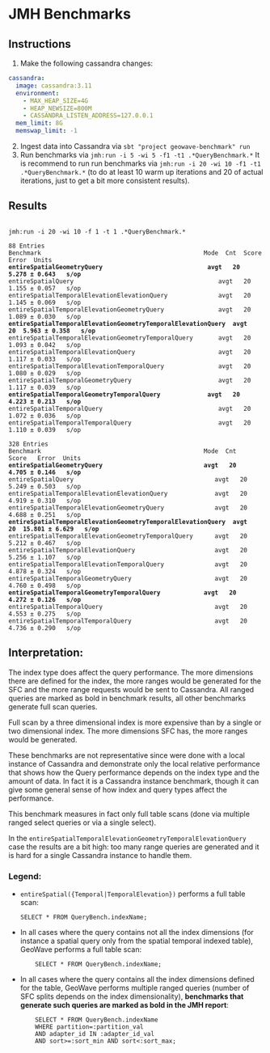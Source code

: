 # JMH Benchmarks

## Instructions

1. Make the following cassandra changes:
```yaml
cassandra:
  image: cassandra:3.11
  environment:
    - MAX_HEAP_SIZE=4G
    - HEAP_NEWSIZE=800M
    - CASSANDRA_LISTEN_ADDRESS=127.0.0.1
  mem_limit: 8G
  memswap_limit: -1
```
2. Ingest data into Cassandra via `sbt "project geowave-benchmark" run`
3. Run benchmarks via `jmh:run -i 5 -wi 5 -f1 -t1 .*QueryBenchmark.*`
It is recommend to run run benchmarks via `jmh:run -i 20 -wi 10 -f1 -t1 .*QueryBenchmark.*`
(to do at least 10 warm up iterations and 20 of actual iterations, just to get a bit more consistent results).

## Results

<pre><code>
jmh:run -i 20 -wi 10 -f 1 -t 1 .*QueryBenchmark.*

88 Entries
Benchmark                                             Mode  Cnt  Score   Error  Units
<b>entireSpatialGeometryQuery                             avgt   20  5.278 ± 0.643   s/op</b>
entireSpatialQuery                                        avgt   20  1.155 ± 0.057   s/op
entireSpatialTemporalElevationElevationQuery              avgt   20  1.145 ± 0.069   s/op
entireSpatialTemporalElevationGeometryQuery               avgt   20  1.089 ± 0.030   s/op
<b>entireSpatialTemporalElevationGeometryTemporalElevationQuery  avgt   20  5.963 ± 0.358   s/op</b>
entireSpatialTemporalElevationGeometryTemporalQuery       avgt   20  1.093 ± 0.042   s/op
entireSpatialTemporalElevationQuery                       avgt   20  1.117 ± 0.033   s/op
entireSpatialTemporalElevationTemporalQuery               avgt   20  1.080 ± 0.029   s/op
entireSpatialTemporalGeometryQuery                        avgt   20  1.117 ± 0.039   s/op
<b>entireSpatialTemporalGeometryTemporalQuery             avgt   20  4.223 ± 0.213   s/op</b>
entireSpatialTemporalQuery                                avgt   20  1.072 ± 0.036   s/op
entireSpatialTemporalTemporalQuery                        avgt   20  1.110 ± 0.039   s/op

328 Entries
Benchmark                                             Mode  Cnt   Score   Error  Units
<b>entireSpatialGeometryQuery                            avgt   20   4.705 ± 0.146   s/op</b>
entireSpatialQuery                                       avgt   20   5.249 ± 0.503   s/op
entireSpatialTemporalElevationElevationQuery             avgt   20   4.919 ± 0.310   s/op
entireSpatialTemporalElevationGeometryQuery              avgt   20   4.688 ± 0.251   s/op
<b>entireSpatialTemporalElevationGeometryTemporalElevationQuery  avgt   20  15.801 ± 6.629   s/op</b>
entireSpatialTemporalElevationGeometryTemporalQuery      avgt   20   5.212 ± 0.467   s/op
entireSpatialTemporalElevationQuery                      avgt   20   5.256 ± 1.107   s/op
entireSpatialTemporalElevationTemporalQuery              avgt   20   4.878 ± 0.324   s/op
entireSpatialTemporalGeometryQuery                       avgt   20   4.760 ± 0.498   s/op
<b>entireSpatialTemporalGeometryTemporalQuery            avgt   20   4.272 ± 0.126   s/op</b>
entireSpatialTemporalQuery                               avgt   20   4.553 ± 0.275   s/op
entireSpatialTemporalTemporalQuery                       avgt   20   4.736 ± 0.290   s/op
</code></pre>

## Interpretation:

The index type does affect the query performance.
The more dimensions there are defined for the index, the more ranges
would be generated for the SFC and the more range requests would be sent to Cassandra.
All ranged queries are marked as bold in benchmark results, all other benchmarks generate
full scan queries.

Full scan by a three dimensional index is more expensive than by a single
or two dimensional index. The more dimensions SFC has, the more ranges would be generated.

These benchmarks are not representative since were done with a local instance of Cassandra
and demonstrate only the local relative performance that shows how the Query performance
depends on the index type and the amount of data. In fact it is a Cassandra instance benchmark,
though it can give some general sense of how index and query types affect the performance.

This benchmark measures in fact only full table scans (done via multiple ranged select queries or
via a single select).

In the `entireSpatialTemporalElevationGeometryTemporalElevationQuery` case the results
are a bit high: too many range queries are generated and it is hard for a single Cassandra instance
to handle them.

### Legend:
- `entireSpatial({Temporal|TemporalElevation})` performs a full table scan:
    ```genericsql
    SELECT * FROM QueryBench.indexName;
    ```
- In all cases where the query contains not all the index dimensions
    (for instance a spatial query only from the spatial temporal indexed table),
    GeoWave performs a full table scan:
    ```genericsql
        SELECT * FROM QueryBench.indexName;
    ```
- In all cases where the query contains all the index dimensions defined for the table,
    GeoWave performs multiple ranged queries (number of SFC splits depends on the index dimensionality),
    **benchmarks that generate such queries are marked as bold in the JMH report**:
    ```genericsql
        SELECT * FROM QueryBench.indexName
        WHERE partition=:partition_val
        AND adapter_id IN :adapter_id_val
        AND sort>=:sort_min AND sort<:sort_max;
    ```